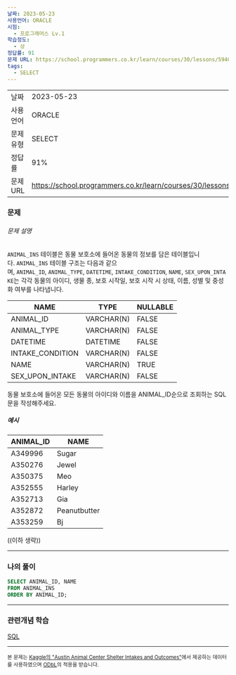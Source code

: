 ```yaml
---
날짜: 2023-05-23
사용언어: ORACLE
시험:
  - 프로그래머스 Lv.1
학습정도:
  - 상
정답률: 91
문제 URL: https://school.programmers.co.kr/learn/courses/30/lessons/59403
tags:
  - SELECT
---
```

|        |                                                                 |
| ------ | --------------------------------------------------------------- |
| 날짜     | 2023-05-23                                                      |
| 사용 언어  | ORACLE                                                          |
| 문제 유형  | SELECT                                                          |
| 정답률    | 91%                                                             |
| 문제 URL | https://school.programmers.co.kr/learn/courses/30/lessons/59403 |

### 문제

###### 문제 설명

`ANIMAL_INS` 테이블은 동물 보호소에 들어온 동물의 정보를 담은 테이블입니다. `ANIMAL_INS` 테이블 구조는 다음과 같으며, `ANIMAL_ID`, `ANIMAL_TYPE`, `DATETIME`, `INTAKE_CONDITION`, `NAME`, `SEX_UPON_INTAKE`는 각각 동물의 아이디, 생물 종, 보호 시작일, 보호 시작 시 상태, 이름, 성별 및 중성화 여부를 나타냅니다.

|NAME|TYPE|NULLABLE|
|---|---|---|
|ANIMAL_ID|VARCHAR(N)|FALSE|
|ANIMAL_TYPE|VARCHAR(N)|FALSE|
|DATETIME|DATETIME|FALSE|
|INTAKE_CONDITION|VARCHAR(N)|FALSE|
|NAME|VARCHAR(N)|TRUE|
|SEX_UPON_INTAKE|VARCHAR(N)|FALSE|

동물 보호소에 들어온 모든 동물의 아이디와 이름을 ANIMAL_ID순으로 조회하는 SQL문을 작성해주세요.

##### 예시

|ANIMAL_ID|NAME|
|---|---|
|A349996|Sugar|
|A350276|Jewel|
|A350375|Meo|
|A352555|Harley|
|A352713|Gia|
|A352872|Peanutbutter|
|A353259|Bj|

((이하 생략))

---

### 나의 풀이

```SQL
SELECT ANIMAL_ID, NAME
FROM ANIMAL_INS
ORDER BY ANIMAL_ID;
```

---
### 관련개념 학습

[SQL](Summary/DB/SQL.md)

---
<small>본 문제는 [Kaggle의 "Austin Animal Center Shelter Intakes and Outcomes"](https://www.kaggle.com/aaronschlegel/austin-animal-center-shelter-intakes-and-outcomes)에서 제공하는 데이터를 사용하였으며 [ODbL](https://opendatacommons.org/licenses/odbl/1.0/)의 적용을 받습니다.</small>
